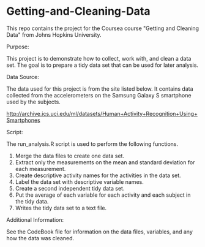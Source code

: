 Getting-and-Cleaning-Data
=========================

This repo contains the project for the Coursea course "Getting and Cleaning Data" from Johns Hopkins University.

Purpose:

This project is to demonstrate how to collect, work with, and clean a data set. The goal is to prepare a tidy data
set that can be used for later analysis.

Data Source:

The data used for this project is from the site listed below.  It contains data collected from the accelerometers
on the Samsung Galaxy S smartphone used by the subjects.

http://archive.ics.uci.edu/ml/datasets/Human+Activity+Recognition+Using+Smartphones

Script:

The run_analysis.R script is used to perform the following functions. 

1. Merge the data files to create one data set.
2. Extract only the measurements on the mean and standard deviation for each measurement. 
3. Create descriptive activity names for the activities in the data set.
4. Label the data set with descriptive variable names. 
5. Create a second independent tidy data set.
6. Put the average of each variable for each activity and each subject in the tidy data.
7. Writes the tidy data set to a text file.

Additional Information:

See the CodeBook file for information on the data files, variables, and any how the data was cleaned.
